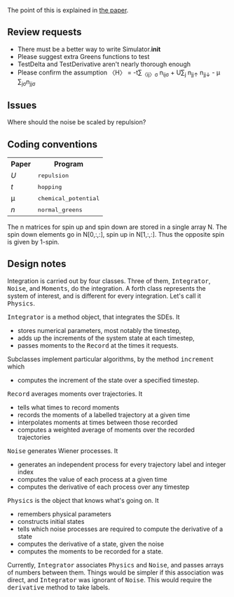 The point of this is explained in [the paper](http://arxiv.org/abs/quant-ph/0404052).

Review requests
---------------

* There must be a better way to write Simulator.__init__
* Please suggest extra Greens functions to test
* TestDelta and TestDerivative aren't nearly thorough enough
* Please confirm the assumption 〈H〉 = -t∑<sub>〈ij〉σ</sub> n<sub>ijσ</sub> + U∑<sub>j</sub> n<sub>jj↑</sub> n<sub>jj↓</sub> - μ ∑<sub>jσ</sub>n<sub>jjσ</sub>

Issues
------

Where should the noise be scaled by repulsion?

Coding conventions
------------------

<table>
<tr><th>Paper<th>Program
<tr><td><i>U</i><td><tt>repulsion
<tr><td><i>t</i><td><tt>hopping
<tr><td>μ<td><tt>chemical_potential
<tr><td><i>n</i><td><tt>normal_greens
</table>


The n matrices for spin up and spin down are stored in a single array N.  The spin down elements go in N[0,:,:], spin up in N[1,:,:].  Thus the opposite spin is given by 1-spin.

Design notes
-----

Integration is carried out by four classes.  Three of them, <tt>Integrator</tt>, <tt>Noise</tt>, and <tt>Moments</tt>, do the integration.  A forth class represents the system of interest, and is different for every integration.  Let's call it <tt>Physics</tt>.

<tt>Integrator</tt> is a method object, that integrates the SDEs.  It

* stores numerical parameters, most notably the timestep,
* adds up the increments of the system state at each timestep,
* passes moments to the <tt>Record</tt> at the times it requests.

Subclasses implement particular algorithms, by the method <tt>increment</tt> which

* computes the increment of the state over a specified timestep.

<tt>Record</tt> averages moments over trajectories.  It

* tells what times to record moments
* records the moments of a labelled trajectory at a given time
* interpolates moments at times between those recorded
* computes a weighted average of moments over the recorded trajectories

<tt>Noise</tt> generates Wiener processes.  It

* generates an independent process for every trajectory label and integer index
* computes the value of each process at a given time
* computes the derivative of each process over any timestep

<tt>Physics</tt> is the object that knows what's going on.  It

* remembers physical parameters
* constructs initial states
* tells which noise processes are required to compute the derivative of a state
* computes the derivative of a state, given the noise
* computes the moments to be recorded for a state.

Currently, <tt>Integrator</tt> associates <tt>Physics</tt> and <tt>Noise</tt>, and passes arrays of numbers between them.  Things would be simpler if this association was direct, and <tt>Integrator</tt> was ignorant of <tt>Noise</tt>.  This would require the <tt>derivative</tt> method to take labels.